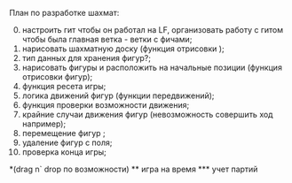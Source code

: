 План по разработке шахмат:

0. настроить гит чтобы он работал на LF, организовать работу с гитом чтобы была главная ветка - ветки с фичами;
1. нарисовать шахматную доску (функция отрисовки );
2. тип данных для хранения фигур?;
3. нарисовать фигуры и расположить на начальные позиции (функция отрисовки фигур);
4. функция ресета игры;
5. логика движений фигур (функции передвижений);
6. функция проверки возможности движения;
7. крайние случаи движения фигур (невозможность совершить ход например);
8. перемещение фигур ;
9. удаление фигур с поля;
10. проверка конца игры;

\*(drag n` drop по возможности)
** игра на время \*** учет партий
